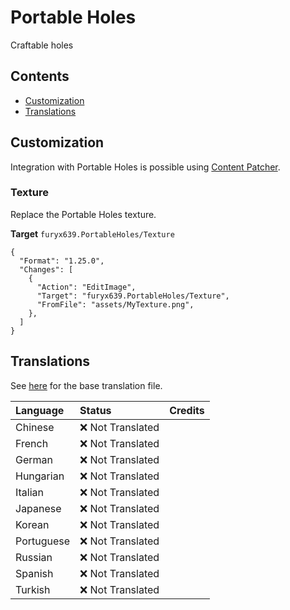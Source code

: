 # Portable Holes

Craftable holes

## Contents

* [Customization](#customization)
* [Translations](#translations)

## Customization

Integration with Portable Holes is possible
using [Content Patcher](https://github.com/Pathoschild/StardewMods/blob/develop/ContentPatcher/docs/author-guide.md).

### Texture

Replace the Portable Holes texture.

**Target** `furyx639.PortableHoles/Texture`

```jsonc
{
  "Format": "1.25.0",
  "Changes": [
    {
      "Action": "EditImage",
      "Target": "furyx639.PortableHoles/Texture",
      "FromFile": "assets/MyTexture.png",
    },
  ]
}
```

## Translations

See [here](i18n/default.json) for the base translation file.

| Language   | Status            | Credits |
|:-----------|:------------------|:--------|
| Chinese    | ❌️ Not Translated |         |
| French     | ❌️ Not Translated |         |
| German     | ❌️ Not Translated |         |
| Hungarian  | ❌️ Not Translated |         |
| Italian    | ❌️ Not Translated |         |
| Japanese   | ❌️ Not Translated |         |
| Korean     | ❌️ Not Translated |         |
| Portuguese | ❌️ Not Translated |         |
| Russian    | ❌️ Not Translated |         |
| Spanish    | ❌️ Not Translated |         |
| Turkish    | ❌️ Not Translated |         |